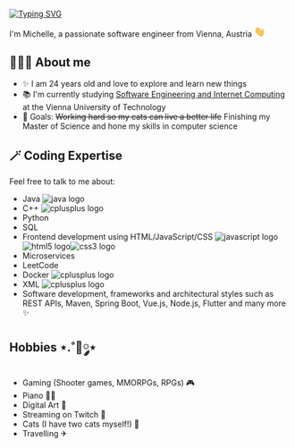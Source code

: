 <a href="https://git.io/typing-svg"><img src="https://readme-typing-svg.demolab.com?font=Fira+Code&pause=1000&color=30ABFF&width=435&lines=Hello+there%2C+fellow+%3Ccoders%2F%3E!" alt="Typing SVG" /></a> 
<p>
  I'm Michelle, a passionate software engineer from Vienna, Austria  <img src="https://raw.githubusercontent.com/ABSphreak/ABSphreak/master/gifs/Hi.gif" width="20">
</p>

## 👩🏻‍💻 About me

* ✨ I am 24 years old and love to explore and learn new things
* 📚 I'm currently studying <a href="https://informatics.tuwien.ac.at/master/software-engineering-and-internet-computing/">Software Engineering and Internet Computing</a> at the Vienna University of Technology 
* 🎯 Goals: ~~Working hard so my cats can live a better life~~ Finishing my Master of Science and hone my skills in computer science


## 🪄 Coding Expertise
Feel free to talk to me about:
* Java <img src="https://cdn.jsdelivr.net/gh/devicons/devicon/icons/java/java-original.svg" height="25" alt="java logo"/>
* C++ <img src="https://cdn.jsdelivr.net/gh/devicons/devicon/icons/cplusplus/cplusplus-original.svg" height="25" alt="cplusplus logo"/>
* Python
* SQL 
* Frontend development using HTML/JavaScript/CSS <img src="https://cdn.jsdelivr.net/gh/devicons/devicon/icons/javascript/javascript-original.svg" height="25" alt="javascript logo"  /> <img src="https://cdn.jsdelivr.net/gh/devicons/devicon/icons/html5/html5-original.svg" height="25" alt="html5 logo"/><img src="https://cdn.jsdelivr.net/gh/devicons/devicon/icons/css3/css3-original.svg" height="25" alt="css3 logo"/>
* Microservices
* LeetCode
* Docker <img src="https://cdn.jsdelivr.net/gh/devicons/devicon@latest/icons/docker/docker-original.svg" height="25" alt="cplusplus logo"/>
* XML <img src="https://cdn.jsdelivr.net/gh/devicons/devicon@latest/icons/xml/xml-original.svg" height="25" alt="cplusplus logo"/>
* Software development, frameworks and architectural styles such as REST APIs, Maven, Spring Boot, Vue.js, Node.js, Flutter and many more ✨

## Hobbies ⋆.˚🦋༘⋆
* Gaming (Shooter games, MMORPGs, RPGs) 🎮
* Piano 🎼🎹
* Digital Art 🎨
* Streaming on Twitch 🌸
* Cats (I have two cats myself!) 🐾
* Travelling ✈
  


  


